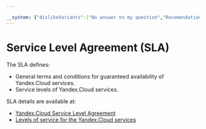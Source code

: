 ```yaml
---

__system: {"dislikeVariants":["No answer to my question","Recomendations didn't help","The content doesn't match title","Other"]}
---
```

# Service Level Agreement&nbsp;(SLA)

The SLA defines:

  * General terms and conditions for guaranteed availability of Yandex.Cloud services.
  * Service levels of Yandex.Cloud services.

SLA details are available at:

* [Yandex.Cloud Service Level Agreement](https://yandex.com/legal/cloud_sla/)
* [Levels of service for the Yandex.Cloud services](https://yandex.com/legal/cloud_sla_levels/)

